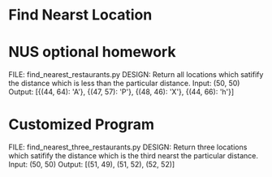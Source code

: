 # Find Nearst Location

# NUS optional homework
FILE: find_nearest_restaurants.py
DESIGN: Return all locations which satifify the distance which is less than the particular distance.
Input: (50, 50)
Output: [{(44, 64): 'A'}, {(47, 57): 'P'}, {(48, 46): 'X'}, {(44, 66): 'h'}]

# Customized Program
FILE: find_nearest_three_restaurants.py
DESIGN: Return three locations which satifify the distance which is the third nearst the particular distance.
Input: (50, 50)
Output: [(51, 49), (51, 52), (52, 52)]








